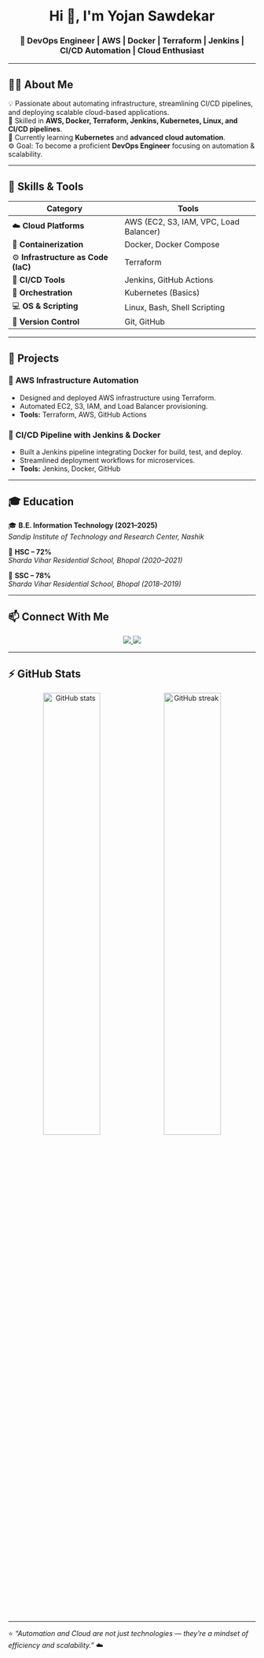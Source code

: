 <h1 align="center">Hi 👋, I'm Yojan Sawdekar</h1>
<h3 align="center">🚀 DevOps Engineer | AWS | Docker | Terraform | Jenkins | CI/CD Automation | Cloud Enthusiast</h3>

---

## 🧑‍💻 About Me
💡 Passionate about automating infrastructure, streamlining CI/CD pipelines, and deploying scalable cloud-based applications.  
🔧 Skilled in **AWS, Docker, Terraform, Jenkins, Kubernetes, Linux, and CI/CD pipelines**.  
🌱 Currently learning **Kubernetes** and **advanced cloud automation**.  
⚙️ Goal: To become a proficient **DevOps Engineer** focusing on automation & scalability.  

---

## 🧰 Skills & Tools

| Category | Tools |
|-----------|-------|
| ☁️ **Cloud Platforms** | AWS (EC2, S3, IAM, VPC, Load Balancer) |
| 🐳 **Containerization** | Docker, Docker Compose |
| ⚙️ **Infrastructure as Code (IaC)** | Terraform |
| 🔁 **CI/CD Tools** | Jenkins, GitHub Actions |
| 🧩 **Orchestration** | Kubernetes (Basics) |
| 💻 **OS & Scripting** | Linux, Bash, Shell Scripting |
| 🧰 **Version Control** | Git, GitHub |

---

## 🚀 Projects

### 🧱 **AWS Infrastructure Automation**
- Designed and deployed AWS infrastructure using Terraform.  
- Automated EC2, S3, IAM, and Load Balancer provisioning.  
- **Tools:** Terraform, AWS, GitHub Actions  

### 🐳 **CI/CD Pipeline with Jenkins & Docker**
- Built a Jenkins pipeline integrating Docker for build, test, and deploy.  
- Streamlined deployment workflows for microservices.  
- **Tools:** Jenkins, Docker, GitHub  

---

## 🎓 Education

🎓 **B.E. Information Technology (2021–2025)**  
*Sandip Institute of Technology and Research Center, Nashik*  

📖 **HSC – 72%**  
*Sharda Vihar Residential School, Bhopal (2020–2021)*  

📘 **SSC – 78%**  
*Sharda Vihar Residential School, Bhopal (2018–2019)*  

---

## 📫 Connect With Me

<p align="center">
  <a href="https://github.com/yojan1226" target="_blank">
    <img src="https://img.shields.io/badge/GitHub-100000?style=for-the-badge&logo=github&logoColor=white"/>
  </a>
  <a href="https://www.linkedin.com/in/yogeshwar-sawdekar" target="_blank">
    <img src="https://img.shields.io/badge/LinkedIn-0077B5?style=for-the-badge&logo=linkedin&logoColor=white"/>
  </a>
</p>

---

## ⚡ GitHub Stats

<p align="center">
  <img src="https://github-readme-stats.vercel.app/api?username=yojan1226&show_icons=true&theme=tokyonight" alt="GitHub stats" width="48%"/>
  <img src="https://github-readme-streak-stats.herokuapp.com/?user=yojan1226&theme=tokyonight" alt="GitHub streak" width="48%"/>
</p>

---

⭐️ *“Automation and Cloud are not just technologies — they’re a mindset of efficiency and scalability.”* ☁️
